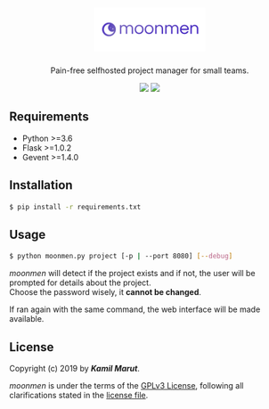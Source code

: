 <h1 align="center"><img width="200px" src="./moonmen/static/images/icon-text.png" alt="moonmen"></h1>
<p align="center">Pain-free selfhosted project manager for small teams.</p>
<p align="center">
	<img src="https://img.shields.io/github/license/EXLER/moonmen.svg?style=flat-square">
	<img src="https://img.shields.io/badge/python-3.6-blue.svg?style=flat-square">
</p>

## Requirements

* Python >=3.6
* Flask >=1.0.2
* Gevent >=1.4.0

## Installation

```bash
$ pip install -r requirements.txt
```

## Usage

```bash
$ python moonmen.py project [-p | --port 8080] [--debug]
```

*moonmen* will detect if the project exists and if not, the user will be prompted for details about the project.  
Choose the password wisely, it **cannot be changed**.

If ran again with the same command, the web interface will be made available.

## License

Copyright (c) 2019 by ***Kamil Marut***.

*moonmen* is under the terms of the [GPLv3 License](https://tldrlegal.com/license/gnu-general-public-license-v3-(gpl-3)), following all clarifications stated in the [license file](LICENSE).
